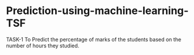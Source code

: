 # Prediction-using-machine-learning-TSF
TASK-1 To Predict the percentage of marks of the students based on the number of hours they studied.
